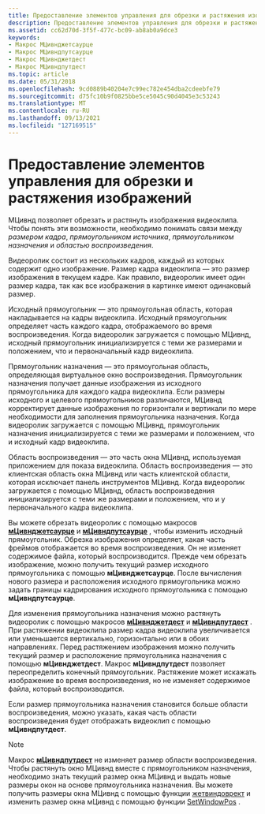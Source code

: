 ```yaml
---
title: Предоставление элементов управления для обрезки и растяжения изображений
description: Предоставление элементов управления для обрезки и растяжения изображений
ms.assetid: cc62d70d-3f5f-477c-bc09-ab8ab0a9dce3
keywords:
- Макрос МЦивнджетсаурце
- Макрос МЦивндпутсаурце
- Макрос МЦивнджетдест
- Макрос МЦивндпутдест
ms.topic: article
ms.date: 05/31/2018
ms.openlocfilehash: 9cd0889b40204e7c99ec782e454dba2cdeebfe79
ms.sourcegitcommit: d75fc10b9f0825bbe5ce5045c90d4045e3c53243
ms.translationtype: MT
ms.contentlocale: ru-RU
ms.lasthandoff: 09/13/2021
ms.locfileid: "127169515"
---
```

# <a name="providing-controls-for-cropping-and-stretching-images"></a>Предоставление элементов управления для обрезки и растяжения изображений

МЦивнд позволяет обрезать и растянуть изображения видеоклипа. Чтобы понять эти возможности, необходимо понимать связи между *размером кадра*, *прямоугольником источника*, *прямоугольником назначения* и *областью воспроизведения*.

Видеоролик состоит из нескольких кадров, каждый из которых содержит одно изображение. Размер кадра видеоклипа — это размер изображения в текущем кадре. Как правило, видеоролик имеет один размер кадра, так как все изображения в картинке имеют одинаковый размер.

Исходный прямоугольник — это прямоугольная область, которая накладывается на кадры видеоклипа. Исходный прямоугольник определяет часть каждого кадра, отображаемого во время воспроизведения. Когда видеоролик загружается с помощью МЦивнд, исходный прямоугольник инициализируется с теми же размерами и положением, что и первоначальный кадр видеоклипа.

Прямоугольник назначения — это прямоугольная область, определяющая виртуальное окно воспроизведения. Прямоугольник назначения получает данные изображения из исходного прямоугольника для каждого кадра видеоклипа. Если размеры исходного и целевого прямоугольников различаются, МЦивнд корректирует данные изображения по горизонтали и вертикали по мере необходимости для заполнения прямоугольника назначения. Когда видеоролик загружается с помощью МЦивнд, прямоугольник назначения инициализируется с теми же размерами и положением, что и исходный кадр видеоклипа.

Область воспроизведения — это часть окна МЦивнд, используемая приложением для показа видеоклипа. Область воспроизведения — это клиентская область окна МЦивнд или часть клиентской области, которая исключает панель инструментов МЦивнд. Когда видеоролик загружается с помощью МЦивнд, область воспроизведения инициализируется с теми же размерами и положением, что и у первоначального кадра видеоклипа.

Вы можете обрезать видеоролик с помощью макросов [**мЦивнджетсаурце**](/windows/desktop/api/Vfw/nf-vfw-mciwndgetsource) и [**мЦивндпутсаурце**](/windows/desktop/api/Vfw/nf-vfw-mciwndputsource) , чтобы изменить исходный прямоугольник. Обрезка изображения определяет, какая часть фреймов отображается во время воспроизведения. Он не изменяет содержимое файла, который воспроизводится. Прежде чем обрезать изображение, можно получить текущий размер исходного прямоугольника с помощью **мЦивнджетсаурце**. После вычисления нового размера и расположения исходного прямоугольника можно задать границы кадрирования исходного прямоугольника с помощью **мЦивндпутсаурце**.

Для изменения прямоугольника назначения можно растянуть видеоролик с помощью макросов [**мЦивнджетдест**](/windows/desktop/api/Vfw/nf-vfw-mciwndgetdest) и [**мЦивндпутдест**](/windows/desktop/api/Vfw/nf-vfw-mciwndputdest) . При растяжении видеоклипа размер кадра видеоклипа увеличивается или уменьшается вертикально, горизонтально или в обоих направлениях. Перед растяжением изображения можно получить текущий размер и расположение прямоугольника назначения с помощью **мЦивнджетдест**. Макрос **мЦивндпутдест** позволяет переопределить конечный прямоугольник. Растяжение может искажать изображение во время воспроизведения, но не изменяет содержимое файла, который воспроизводится.

Если размер прямоугольника назначения становится больше области воспроизведения, можно указать, какая часть области воспроизведения будет отображать видеоклип с помощью **мЦивндпутдест**.

> [!Note]  
> Макрос [**мЦивндпутдест**](/windows/desktop/api/Vfw/nf-vfw-mciwndputdest) не изменяет размер области воспроизведения. Чтобы растянуть окно МЦивнд вместе с прямоугольником назначения, необходимо знать текущий размер окна МЦивнд и выдать новые размеры окон на основе прямоугольника назначения. Вы можете получить размеры окна МЦивнд с помощью функции [жетвиндоврект](/windows/win32/api/winuser/nf-winuser-getwindowrect) и изменить размер окна мЦивнд с помощью функции [SetWindowPos](/windows/win32/api/winuser/nf-winuser-setwindowpos) .

 

 

 